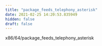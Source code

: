 ```yaml
---
title: "package_feeds_telephony_asterisk"
date: 2021-02-25 14:20:53.835949
hidden: false
draft: false
---
```


x86/64/package_feeds_telephony_asterisk

